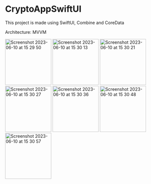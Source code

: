 # CryptoAppSwiftUI

This project is made using SwiftUI, Combine and CoreData

Architecture: MVVM

<img width="150" alt="Screenshot 2023-06-10 at 15 29 50" src="https://github.com/Idanthyrsus/CryptoAppSwiftUI/assets/105043706/1538262b-1ec8-4068-a9fa-9f1099322e2d">

<img width="150" alt="Screenshot 2023-06-10 at 15 30 13" src="https://github.com/Idanthyrsus/CryptoAppSwiftUI/assets/105043706/8b6424e5-45cb-4890-ab6f-826192256ab1">

<img width="150" alt="Screenshot 2023-06-10 at 15 30 21" src="https://github.com/Idanthyrsus/CryptoAppSwiftUI/assets/105043706/2adbb837-990a-4ee8-9f00-c6a13b247ced">

<img width="150" alt="Screenshot 2023-06-10 at 15 30 27" src="https://github.com/Idanthyrsus/CryptoAppSwiftUI/assets/105043706/990a65eb-cd25-4a43-bb65-ec6926256597">

<img width="150" alt="Screenshot 2023-06-10 at 15 30 36" src="https://github.com/Idanthyrsus/CryptoAppSwiftUI/assets/105043706/6d746812-42fc-496d-9d16-5e32c6a79d93">

<img width="150" alt="Screenshot 2023-06-10 at 15 30 48" src="https://github.com/Idanthyrsus/CryptoAppSwiftUI/assets/105043706/0844f8b2-a30f-4e1c-a89a-3af901c72148">

<img width="150" alt="Screenshot 2023-06-10 at 15 30 57" src="https://github.com/Idanthyrsus/CryptoAppSwiftUI/assets/105043706/c2f2c3e8-6ff4-463d-a13d-16b2b203aef8">

